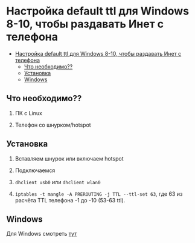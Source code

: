 # Настройка default ttl для Windows 8-10, чтобы раздавать Инет с телефона

- [Настройка default ttl для Windows 8-10, чтобы раздавать Инет с телефона](#настройка-default-ttl-для-windows-8-10-чтобы-раздавать-инет-с-телефона)
  - [Что необходимо??](#что-необходимо)
  - [Установка](#установка)
  - [Windows](#windows)

## Что необходимо??

1. ПК с Linux

2. Телефон со шнурком/hotspot

## Установка

1. Вставляем шнурок или включаем hotspot

2. Подключаемся

3. `dhclient usb0` или `dhclient wlan0`

4. `iptables -t mangle -A PREROUTING -j TTL --ttl-set 63`, где 63 из расчёта TTL телефона -1 до -10 (53-63 ttl).

## Windows

Для Windows смотреть [тут](/docs/tools-and-hacks/windows-8-10-default-TTL-for-mobile-tethering.md)